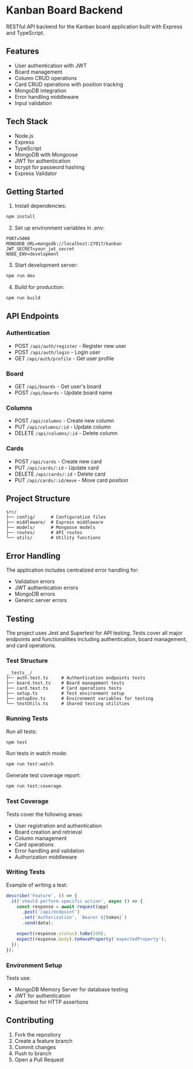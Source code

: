 # Kanban Board Backend

RESTful API backend for the Kanban board application built with Express and TypeScript.

## Features

- User authentication with JWT
- Board management
- Column CRUD operations
- Card CRUD operations with position tracking
- MongoDB integration
- Error handling middleware
- Input validation

## Tech Stack

- Node.js
- Express
- TypeScript
- MongoDB with Mongoose
- JWT for authentication
- bcrypt for password hashing
- Express Validator

## Getting Started

1. Install dependencies:
```bash
npm install
```

2. Set up environment variables in .env:
```
PORT=5000
MONGODB_URL=mongodb://localhost:27017/kanban
JWT_SECRET=your_jwt_secret
NODE_ENV=development
```

3. Start development server:
```bash
npm run dev
```

4. Build for production:
```bash
npm run build
```

## API Endpoints

### Authentication
- POST `/api/auth/register` - Register new user
- POST `/api/auth/login` - Login user
- GET `/api/auth/profile` - Get user profile

### Board
- GET `/api/boards` - Get user's board
- POST `/api/boards` - Update board name

### Columns
- POST `/api/columns` - Create new column
- PUT `/api/columns/:id` - Update column
- DELETE `/api/columns/:id` - Delete column

### Cards
- POST `/api/cards` - Create new card
- PUT `/api/cards/:id` - Update card
- DELETE `/api/cards/:id` - Delete card
- PUT `/api/cards/:id/move` - Move card position

## Project Structure

```
src/
├── config/      # Configuration files
├── middleware/  # Express middleware
├── models/      # Mongoose models
├── routes/      # API routes
└── utils/       # Utility functions
```

## Error Handling

The application includes centralized error handling for:
- Validation errors
- JWT authentication errors
- MongoDB errors
- Generic server errors

## Testing

The project uses Jest and Supertest for API testing. Tests cover all major endpoints and functionalities including authentication, board management, and card operations.

### Test Structure

```
__tests__/
├── auth.test.ts     # Authentication endpoints tests
├── board.test.ts    # Board management tests
├── card.test.ts     # Card operations tests
├── setup.ts         # Test environment setup
├── setupEnv.ts      # Environment variables for testing
└── testUtils.ts     # Shared testing utilities
```

### Running Tests

Run all tests:
```bash
npm test
```

Run tests in watch mode:
```bash
npm run test:watch
```

Generate test coverage report:
```bash
npm run test:coverage
```

### Test Coverage

Tests cover the following areas:
- User registration and authentication
- Board creation and retrieval
- Column management
- Card operations
- Error handling and validation
- Authorization middleware

### Writing Tests

Example of writing a test:
```typescript
describe('Feature', () => {
  it('should perform specific action', async () => {
    const response = await request(app)
      .post('/api/endpoint')
      .set('Authorization', `Bearer ${token}`)
      .send(data);

    expect(response.status).toBe(200);
    expect(response.body).toHaveProperty('expectedProperty');
  });
});
```

### Environment Setup

Tests use:
- MongoDB Memory Server for database testing
- JWT for authentication
- Supertest for HTTP assertions



## Contributing

1. Fork the repository
2. Create a feature branch
3. Commit changes
4. Push to branch
5. Open a Pull Request
